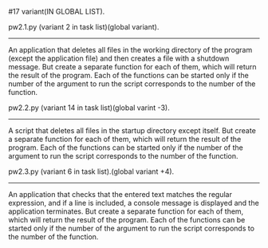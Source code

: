 
#17 variant(IN GLOBAL LIST).

pw2.1.py (variant 2 in task list)(global variant).

---

An application that deletes all files in the working directory of the program (except the application file) 
and then creates a file with a shutdown message. But create a separate function for each of them, 
which will return the result of the program. Each of the functions can be started only 
if the number of the argument to run the script corresponds to the number of the function.

pw2.2.py (variant 14 in task list)(global varint -3).

---

A script that deletes all files in the startup directory except itself. But create 
a separate function for each of them, which will return the result of the program.
Each of the functions can be started only if the number of the argument to run 
the script corresponds to the number of the function.

pw2.3.py (variant 6 in task list).(global variant +4).

---

An application that checks that the entered text matches the regular expression, 
and if a line is included, a console message is displayed and the application terminates.
But create a separate function for each of them, which will return the result of the program. 
Each of the functions can be started only if the number of the argument to run 
the script corresponds to the number of the function.
